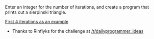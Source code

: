 

Enter an integer for the number of iterations, and create a program that prints out a sierpinski triangle.

[ First 4 iterations as an example](http://i.imgur.com/fjlTg.png)

- Thanks to Rinfiyks for the challenge at [/r/dailyprogrammer\_ideas](/r/dailyprogrammer_ideas)

